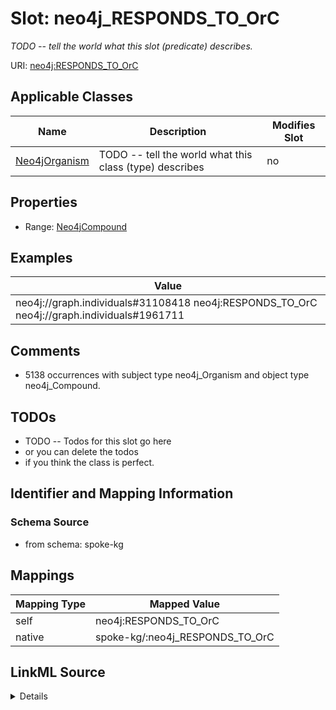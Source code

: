 

# Slot: neo4j_RESPONDS_TO_OrC


_TODO -- tell the world what this slot (predicate) describes._





URI: [neo4j:RESPONDS_TO_OrC](neo4j://graph.schema#RESPONDS_TO_OrC)



<!-- no inheritance hierarchy -->





## Applicable Classes

| Name | Description | Modifies Slot |
| --- | --- | --- |
| [Neo4jOrganism](../classes/Neo4jOrganism.md) | TODO -- tell the world what this class (type) describes |  no  |







## Properties

* Range: [Neo4jCompound](../classes/Neo4jCompound.md)






## Examples

| Value |
| --- |
| neo4j://graph.individuals#31108418 neo4j:RESPONDS_TO_OrC neo4j://graph.individuals#1961711 |

## Comments

* 5138 occurrences with subject type neo4j_Organism and object type neo4j_Compound.

## TODOs

* TODO -- Todos for this slot go here
* or you can delete the todos
* if you think the class is perfect.

## Identifier and Mapping Information







### Schema Source


* from schema: spoke-kg




## Mappings

| Mapping Type | Mapped Value |
| ---  | ---  |
| self | neo4j:RESPONDS_TO_OrC |
| native | spoke-kg/:neo4j_RESPONDS_TO_OrC |




## LinkML Source

<details>
```yaml
name: neo4j_RESPONDS_TO_OrC
description: TODO -- tell the world what this slot (predicate) describes.
todos:
- TODO -- Todos for this slot go here
- or you can delete the todos
- if you think the class is perfect.
comments:
- 5138 occurrences with subject type neo4j_Organism and object type neo4j_Compound.
examples:
- value: neo4j://graph.individuals#31108418 neo4j:RESPONDS_TO_OrC neo4j://graph.individuals#1961711
from_schema: spoke-kg
rank: 1000
slot_uri: neo4j:RESPONDS_TO_OrC
alias: neo4j_RESPONDS_TO_OrC
domain_of:
- neo4j_Organism
range: neo4j_Compound

```
</details>